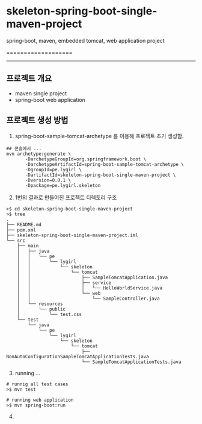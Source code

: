 # skeleton-spring-boot-single-maven-project
spring-boot, maven, embedded tomcat, web application project



===================



----------


프로젝트 개요
-------------
- maven single project
- spring-boot web application


프로젝트 생성 방법
-------------
1. spring-boot-sample-tomcat-archetype 를 이용해 프로젝트 초기 생성함.

 ```
 ## 콘솔에서 ...
 mvn archetype:generate \
        -DarchetypeGroupId=org.springframework.boot \
        -DarchetypeArtifactId=spring-boot-sample-tomcat-archetype \
        -DgroupId=pe.lygirl \
        -DartifactId=skeleton-spring-boot-single-maven-project \
        -Dversion=0.0.1 \
        -Dpackage=pe.lygirl.skeleton
 ```

2. 1번의 결과로 만들어진 프로젝트 디렉토리 구조

 ```
 >$ cd skeleton-spring-boot-single-maven-project
 >$ tree
 .
 ├── README.md
 ├── pom.xml
 ├── skeleton-spring-boot-single-maven-project.iml
 └── src
     ├── main
     │   ├── java
     │   │   └── pe
     │   │       └── lygirl
     │   │           └── skeleton
     │   │               └── tomcat
     │   │                   ├── SampleTomcatApplication.java
     │   │                   ├── service
     │   │                   │   └── HelloWorldService.java
     │   │                   └── web
     │   │                       └── SampleController.java
     │   └── resources
     │       └── public
     │           └── test.css
     └── test
         └── java
             └── pe
                 └── lygirl
                     └── skeleton
                         └── tomcat
                             ├── NonAutoConfigurationSampleTomcatApplicationTests.java
                             └── SampleTomcatApplicationTests.java
 ```

3. running ...

 ```
 # runnig all test cases
 >$ mvn test

 # running web application
 >$ mvn spring-boot:run
 ```

4.